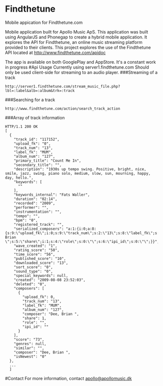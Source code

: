 # Findthetune
Mobile appication for Findthetune.com

Mobile application built for Apollo Music ApS. This application was built using AngularJS and Phonegap to create a hybrid mobile application. It explores the API for Findthetune, an online music streaming platform provided to their clients. This project explores the use of the Findthetune
API located at http://www.findthetune.com/apidoc

The app is available on both GooglePlay and AppStore. It's a constant work in progress
#Api Usage
Currently using server1.findthetune.com Should only be used client-side for streaming to an audio player.
###Streaming of a track
```
http://server1.findthetune.com/stream_music_file.php?lbl=:label&alb=:album&trk=:track
```
###Searching for a track
```
http://www.findthetune.com/action/search_track_action
```
###Array of track information
```
HTTP/1.1 200 OK
[
  {
    "track_id": "117152",
    "upload_fk": "0",
    "track_num": "13",
    "label_fk": "MUM",
    "album_num": "127",
    "primary_title": "Count Me In",
    "secondary_title": "",
    "description": "1930s up tempo swing. Positive, bright, nice, smile, jazz, swing, piano solo, medium, slow, sun, mourning, happy, day, hello.",
    "keywords": [
      ""
    ],
    "keywords_internal": "Fats Waller",
    "duration": "02:14",
    "recorded": "2009",
    "performer": "",
    "instrumentation": "",
    "tempo": "",
    "bpm": "0",
    "registered_track": "",
    "serialized_composers": "a:1:{i:0;a:8:{s:9:\"upload_fk\";i:0;s:9:\"track_num\";s:2:\"13\";s:8:\"label_fk\";s:3:\"MUM\";s:9:\"album_num\";s:3:\"127\";s:8:\"composer\";s:11:\"Dee, Brian \";s:5:\"share\";i:1;s:4:\"role\";s:0:\"\";s:6:\"ipi_id\";s:0:\"\";}}",
    "wave_created": "1",
    "rating_score": "50",
    "time_score": "56",
    "published_score": "10",
    "downloaded_score": "13",
    "sort_score": "0",
    "sound_type": "0",
    "special_keywords": null,
    "created": "2009-08-08 23:52:03",
    "deleted": "0",
    "composers": [
      {
        "upload_fk": 0,
        "track_num": "13",
        "label_fk": "MUM",
        "album_num": "127",
        "composer": "Dee, Brian ",
        "share": 1,
        "role": "",
        "ipi_id": ""
      }
    ],
    "score": "73",
    "genres": null,
    "similar": "",
    "composer": "Dee, Brian ",
    "isNewest": "0"
  },
  ...
  ]
  ```
#Contact 
For more information, contact apollo@apollomusic.dk
